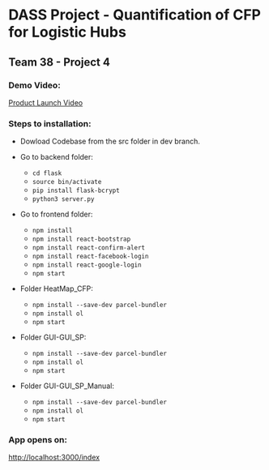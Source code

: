 # DASS Project - Quantification of CFP for Logistic Hubs

## Team 38 - Project 4

### Demo Video:
[Product Launch Video](https://drive.google.com/file/d/1MAdlHjbdgIRxE4CT1fkZ50L53tU30yKN/view)


### Steps to installation:

* Dowload Codebase from the src folder in dev branch.
* Go to backend folder:
    * `cd flask`
    * `source bin/activate`
    * `pip install flask-bcrypt`
    * `python3 server.py`

* Go to frontend folder:
    * `npm install`
    * `npm install react-bootstrap`
    * `npm install react-confirm-alert`
    * `npm install react-facebook-login`
    * `npm install react-google-login`
    * `npm start`

*  Folder HeatMap_CFP:
    * `npm install --save-dev parcel-bundler`
    * `npm install ol`
    * `npm start`

*  Folder GUI-GUI_SP:
    * `npm install --save-dev parcel-bundler`
    * `npm install ol`
    * `npm start`

*  Folder  GUI-GUI_SP_Manual:
    * `npm install --save-dev parcel-bundler`
    * `npm install ol`
    * `npm start`

### App opens on:
[http://localhost:3000/index]()
